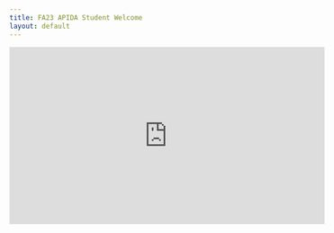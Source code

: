 ```yaml
---
title: FA23 APIDA Student Welcome
layout: default
---
```


<iframe width="560" height="315" src="https://www.youtube.com/embed/j-Pmxe3OvNQ?si=91pI6h4J44rubzsn" title="YouTube video player" frameborder="0" allow="accelerometer; autoplay; clipboard-write; encrypted-media; gyroscope; picture-in-picture; web-share" allowfullscreen></iframe>